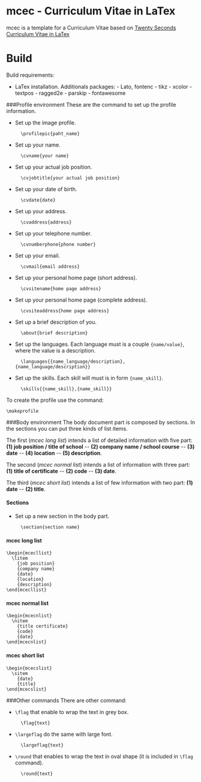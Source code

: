 mcec - Curriculum Vitae in LaTex
=======================================
mcec is a template for a Curriculum Vitae based on [Twenty Seconds Curriculum Vitae in LaTex](https://github.com/spagnuolocarmine/TwentySecondsCurriculumVitae-LaTex)

# Build 
Build requirements:

* LaTex installation. Additionals packages:
		- Lato, fontenc
		- tikz
		- xcolor
		- textpos
		- ragged2e
		- parskip
		- fontawesome

###Profile environment
These are the command to set up the profile information.

* Set up the image profile.
 	
		\profilepic{paht_name}
* Set up your name.
	
		\cvname{your name}
* Set up your actual job position.
	
		\cvjobtitle{your actual job position}
* Set up your date of birth.
	
		\cvdate{date}	
* Set up your address.
	
		\cvaddress{address}		
* Set up your telephone number.
	
		\cvnumberphone{phone number}
* Set up your email.
	
		\cvmail{email address}
* Set up your personal home page (short address).
 	
		\cvsitename{home page address}
* Set up your personal home page (complete address).
	
		\cvsiteaddress{home page address}

* Set up a brief description of you.
	
		\about{brief description}
* Set up the languages. Each language must is a couple `{name/value}`, where the value is a description.
	
		\languages{{name_language/description}, {name_language/description}}
* Set up the skills. Each skill will must is in form `{name_skill}`.
	
		\skills{{name_skill},{name_skill}}

To create the profile use the command:

	\makeprofile

###Body environment
The body document part is composed by sections.
In the sections you can put three kinds of list items.

The first (_mcec long list_) intends a list of detailed information with five part: **(1) job position / title of school** -- **(2) company name / school course** -- **(3) date** -- **(4) location** -- **(5) description**. 

The second (_mcec normal list_) intends a list of information with three part: **(1) title of certificate** -- **(2) code** -- **(3) date**.

The third (_mcec short list_) intends a list of few information with two part: **(1) date** -- **(2) title**. 

#### Sections
* Set up a new section in the body part.
		
		\section{section name}


#### mcec long list
```
\begin{mcecllist}
  \litem
    {job position}
    {company name}
    {date}
    {location}
    {description}
\end{mcecllist}
```
#### mcec normal list
```
\begin{mcecnlist}
  \nitem
    {title certificate}
    {code}
    {date}
\end{mcecnlist}
```
#### mcec short list
```
\begin{mcecslist}
  \sitem
    {date}
    {title}
\end{mcecslist}
```

###Other commands
There are other command: 

* `\flag` that enable to wrap the text in grey box.

		\flag{text}
* `\largeflag` do the same with large font.

		\largeflag{text}	
* `\round` that enables to wrap the text in oval shape (it is included in `\flag` command).

		\round{text}	